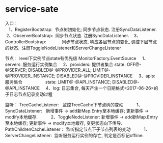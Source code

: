 # service-sate

入口：<br>
    1、RegisterBootstrap:  节点树初始化; 同步节点状态.   注册SyncDataListener.
    2、ObserverBootstrap:  同步节点状态.    注册SyncDataListener.
    3、ControllerBootstrap: 
             同步节点状态, 响应各层节点的变化, 调控下层节点的状态.  注册ToggleNodeListener和ServerChangeListener

节点：  level下实例节点state有优先级 MonitorFactory.EventSource
     1、servers: 服务运行实例集合
     2、providers: 提供者集合
                   state: OFF@-@SERVER; DISABLED@-@PROVIDER_ALL; 
                          LIMIT@-@PROVIDER_INSTANCE; DISABLED@-@PROVIDER_INSTANCE
     3、apis: 服务集合
                    state: LIMIT@-@API_INSTANCE;  DISABLED@-@API_INSTANCE
     4、log: 日志集合, 每天产生一个日期格式<2017-06-26>的子日志节点记录变动过程

监听：
 TreeCacheListener:   监控TreeCache下节点树的变动
           1、SyncDataListener:   新增事件 -> add新Map.Entry至本地缓存; 更新事件 -> modify本地缓存.
           2、ToggleNodeListener: 新增事件 -> add新Map.Entry至本地缓存; 更新事件 -> modify本地缓存, 变更状态向下传导.
 PathChildrenCacheListener： 监听指定节点下子节点列表的变动
           1、ServerChangeListener:  监听服务运行实例的存亡, 判定是否标记offline.
 
